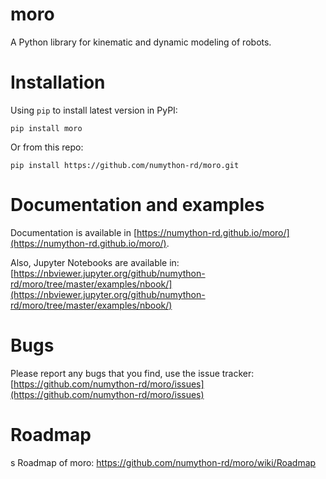 # moro

A Python library for kinematic and dynamic modeling of robots.

# Installation

Using `pip` to install latest version in PyPI:

```
pip install moro
```

Or from this repo:

```
pip install https://github.com/numython-rd/moro.git
```

# Documentation and examples

Documentation is available in [https://numython-rd.github.io/moro/](https://numython-rd.github.io/moro/). 

Also, Jupyter Notebooks are available in: [https://nbviewer.jupyter.org/github/numython-rd/moro/tree/master/examples/nbook/](https://nbviewer.jupyter.org/github/numython-rd/moro/tree/master/examples/nbook/)


# Bugs

Please report any bugs that you find, use the issue tracker: [https://github.com/numython-rd/moro/issues](https://github.com/numython-rd/moro/issues)

# Roadmap
s
Roadmap of moro: https://github.com/numython-rd/moro/wiki/Roadmap